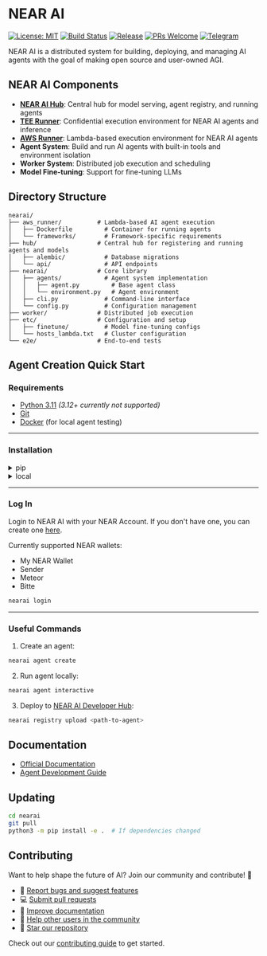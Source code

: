 # NEAR AI

[![License: MIT](https://img.shields.io/badge/License-MIT-yellow.svg)](https://opensource.org/licenses/MIT)
[![Build Status](https://github.com/nearai/nearai/workflows/CI/badge.svg)](https://github.com/nearai/nearai/actions)
[![Release](https://img.shields.io/github/v/release/nearai/nearai)](https://github.com/nearai/nearai/releases)
[![PRs Welcome](https://img.shields.io/badge/PRs-welcome-brightgreen.svg)](https://docs.near.ai/contributing)
[![Telegram](https://img.shields.io/badge/Dev_Support-2CA5E0?style=flat&logo=telegram&logoColor=white)](https://t.me/nearaialpha)

NEAR AI is a distributed system for building, deploying, and managing AI agents with the goal of making open source and user-owned AGI.

## NEAR AI Components

- [**NEAR AI Hub**](./hub/README.md): Central hub for model serving, agent registry, and running agents
- [**TEE Runner**](https://github.com/nearai/private-ml-sdk): Confidential execution environment for NEAR AI agents and inference
- [**AWS Runner**](./aws_runner/README.md): Lambda-based execution environment for NEAR AI agents
- **Agent System**: Build and run AI agents with built-in tools and environment isolation
- **Worker System**: Distributed job execution and scheduling
- **Model Fine-tuning**: Support for fine-tuning LLMs


## Directory Structure

```
nearai/
├── aws_runner/          # Lambda-based AI agent execution
│   ├── Dockerfile         # Container for running agents
│   └── frameworks/        # Framework-specific requirements
├── hub/                 # Central hub for registering and running agents and models
│   ├── alembic/           # Database migrations
│   └── api/               # API endpoints
├── nearai/              # Core library
│   ├── agents/            # Agent system implementation
│   │   ├── agent.py         # Base agent class
│   │   └── environment.py   # Agent environment
│   ├── cli.py             # Command-line interface
│   └── config.py          # Configuration management
├── worker/              # Distributed job execution
├── etc/                 # Configuration and setup
│   ├── finetune/          # Model fine-tuning configs
│   └── hosts_lambda.txt   # Cluster configuration
└── e2e/                 # End-to-end tests
```

## Agent Creation Quick Start

### Requirements

- [Python 3.11](https://www.python.org/downloads/) _(3.12+ currently not supported)_
- [Git](https://github.com/git-guides/install-git)
- [Docker](https://docs.docker.com/get-docker/) (for local agent testing)

---

### Installation

<details>
<summary>pip</summary>

```bash
python3 -m pip install nearai
```

Verify installation:

```bash
nearai version
```

</details>

<details>
<summary>local</summary>

```bash
git clone git@github.com:nearai/nearai.git && cd nearai && ./install.sh
```
Or, to install to a virtual environment with poetry:

```bash
python3 -m uv sync
uv run nearai version
```

Or you can use pip:

```bash
python3 -m pip install -e .
```

Verify installation:

```bash
nearai version
```

</details>

---

### Log In

Login to NEAR AI with your NEAR Account. If you don't have one, you can create one [here](https://wallet.near.org/).

Currently supported NEAR wallets:
- My NEAR Wallet
- Sender
- Meteor
- Bitte

```bash
nearai login 
```

---

### Useful Commands

1. Create an agent:

```bash
nearai agent create
```

2. Run agent locally:

```bash
nearai agent interactive
```

3. Deploy to [NEAR AI Developer Hub](https://hub.near.ai):

```bash
nearai registry upload <path-to-agent>
```

## Documentation

- [Official Documentation](https://docs.near.ai)
- [Agent Development Guide](https://docs.near.ai/agents/quickstart)

## Updating

```bash
cd nearai
git pull
python3 -m pip install -e .  # If dependencies changed
```

## Contributing

Want to help shape the future of AI? Join our community and contribute! 🚀

- 🐛 [Report bugs and suggest features](https://github.com/nearai/nearai/issues)
- 💻 [Submit pull requests](https://github.com/nearai/nearai/pulls)
- 📖 [Improve documentation](https://docs.near.ai/contributing/#contribute-documentation)
- 🤝 [Help other users in the community](https://t.me/nearaialpha)
- 🌟 [Star our repository](https://github.com/nearai/nearai)

Check out our [contributing guide](https://docs.near.ai/contributing) to get started.
